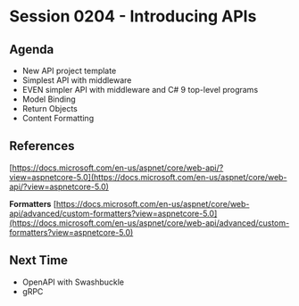 # Session 0204 - Introducing APIs

## Agenda

- New API project template
- Simplest API with middleware
- EVEN simpler API with middleware and C# 9 top-level programs
- Model Binding
- Return Objects
- Content Formatting

## References
[https://docs.microsoft.com/en-us/aspnet/core/web-api/?view=aspnetcore-5.0](https://docs.microsoft.com/en-us/aspnet/core/web-api/?view=aspnetcore-5.0)

**Formatters**
[https://docs.microsoft.com/en-us/aspnet/core/web-api/advanced/custom-formatters?view=aspnetcore-5.0](https://docs.microsoft.com/en-us/aspnet/core/web-api/advanced/custom-formatters?view=aspnetcore-5.0)

## Next Time
- OpenAPI with Swashbuckle
- gRPC